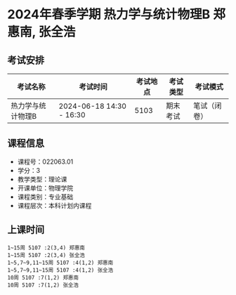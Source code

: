 # 2024年春季学期 热力学与统计物理B 郑惠南, 张全浩




## 考试安排

| 考试名称 | 考试时间 | 考试地点 | 考试类型 | 考试模式 |
| -------- | -------- | -------- | -------- | -------- |
| 热力学与统计物理B | 2024-06-18 14:30 - 16:30 | 5103 | 期末考试 | 笔试（闭卷） |





## 课程信息

- 课程号：022063.01
- 学分：3
- 教学类型：理论课
- 开课单位：物理学院
- 课程类别：专业基础
- 课程层次：本科计划内课程

## 上课时间

```
1~15周 5107 :2(3,4) 郑惠南
1~15周 5107 :2(3,4) 张全浩
1~5,7~9,11~15周 5107 :4(1,2) 郑惠南
1~5,7~9,11~15周 5107 :4(1,2) 张全浩
10周 5107 :7(1,2) 郑惠南
10周 5107 :7(1,2) 张全浩
```

